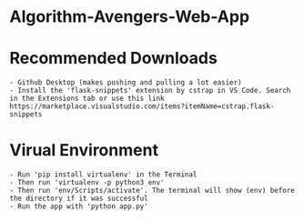 # Algorithm-Avengers-Web-App

# Recommended Downloads
    - Github Desktop (makes pushing and pulling a lot easier)
    - Install the 'flask-snippets' extension by cstrap in VS Code. Search in the Extensions tab or use this link https://marketplace.visualstudio.com/items?itemName=cstrap.flask-snippets

# Virual Environment
    - Run 'pip install virtualenv' in the Terminal
    - Then run 'virtualenv -p python3 env'
    - Then run 'env/Scripts/activate'. The terminal will show (env) before the directory if it was successful
    - Run the app with 'python app.py'





